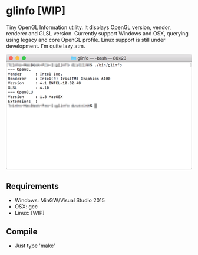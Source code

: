 # glinfo [WIP]
Tiny OpenGL Information utility. It displays OpenGL version, vendor, renderer and GLSL version.
Currently support Windows and OSX, querying using legacy and core OpenGL profile. Linux support
is still under development. I'm quite lazy atm.

![linf](https://github.com/dzutrinh/glinfo/blob/master/screens/glinfo.png)

## Requirements
* Windows: MinGW/Visual Studio 2015
* OSX: gcc 
* Linux: [WIP]

## Compile
* Just type 'make'
